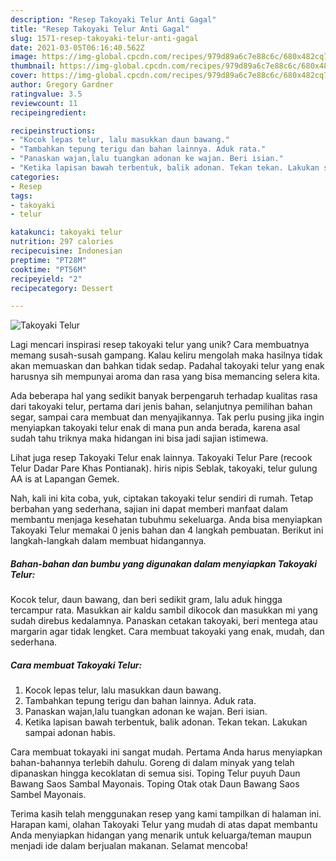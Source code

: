 ```yaml
---
description: "Resep Takoyaki Telur Anti Gagal"
title: "Resep Takoyaki Telur Anti Gagal"
slug: 1571-resep-takoyaki-telur-anti-gagal
date: 2021-03-05T06:16:40.562Z
image: https://img-global.cpcdn.com/recipes/979d89a6c7e88c6c/680x482cq70/takoyaki-telur-foto-resep-utama.jpg
thumbnail: https://img-global.cpcdn.com/recipes/979d89a6c7e88c6c/680x482cq70/takoyaki-telur-foto-resep-utama.jpg
cover: https://img-global.cpcdn.com/recipes/979d89a6c7e88c6c/680x482cq70/takoyaki-telur-foto-resep-utama.jpg
author: Gregory Gardner
ratingvalue: 3.5
reviewcount: 11
recipeingredient:

recipeinstructions:
- "Kocok lepas telur, lalu masukkan daun bawang."
- "Tambahkan tepung terigu dan bahan lainnya. Aduk rata."
- "Panaskan wajan,lalu tuangkan adonan ke wajan. Beri isian."
- "Ketika lapisan bawah terbentuk, balik adonan. Tekan tekan. Lakukan sampai adonan habis."
categories:
- Resep
tags:
- takoyaki
- telur

katakunci: takoyaki telur 
nutrition: 297 calories
recipecuisine: Indonesian
preptime: "PT28M"
cooktime: "PT56M"
recipeyield: "2"
recipecategory: Dessert

---
```



![Takoyaki Telur](https://img-global.cpcdn.com/recipes/979d89a6c7e88c6c/680x482cq70/takoyaki-telur-foto-resep-utama.jpg)

Lagi mencari inspirasi resep takoyaki telur yang unik? Cara membuatnya memang susah-susah gampang. Kalau keliru mengolah maka hasilnya tidak akan memuaskan dan bahkan tidak sedap. Padahal takoyaki telur yang enak harusnya sih mempunyai aroma dan rasa yang bisa memancing selera kita.

Ada beberapa hal yang sedikit banyak berpengaruh terhadap kualitas rasa dari takoyaki telur, pertama dari jenis bahan, selanjutnya pemilihan bahan segar, sampai cara membuat dan menyajikannya. Tak perlu pusing jika ingin menyiapkan takoyaki telur enak di mana pun anda berada, karena asal sudah tahu triknya maka hidangan ini bisa jadi sajian istimewa.

Lihat juga resep Takoyaki Telur enak lainnya. Takoyaki Telur Pare (recook Telur Dadar Pare Khas Pontianak). hiris nipis Seblak, takoyaki, telur gulung AA is at Lapangan Gemek.


Nah, kali ini kita coba, yuk, ciptakan takoyaki telur sendiri di rumah. Tetap berbahan yang sederhana, sajian ini dapat memberi manfaat dalam membantu menjaga kesehatan tubuhmu sekeluarga. Anda bisa menyiapkan Takoyaki Telur memakai 0 jenis bahan dan 4 langkah pembuatan. Berikut ini langkah-langkah dalam membuat hidangannya.

<!--inarticleads1-->

##### Bahan-bahan dan bumbu yang digunakan dalam menyiapkan Takoyaki Telur:



Kocok telur, daun bawang, dan beri sedikit gram, lalu aduk hingga tercampur rata. Masukkan air kaldu sambil dikocok dan masukkan mi yang sudah direbus kedalamnya. Panaskan cetakan takoyaki, beri mentega atau margarin agar tidak lengket. Cara membuat takoyaki yang enak, mudah, dan sederhana. 

<!--inarticleads2-->

##### Cara membuat Takoyaki Telur:

1. Kocok lepas telur, lalu masukkan daun bawang.
1. Tambahkan tepung terigu dan bahan lainnya. Aduk rata.
1. Panaskan wajan,lalu tuangkan adonan ke wajan. Beri isian.
1. Ketika lapisan bawah terbentuk, balik adonan. Tekan tekan. Lakukan sampai adonan habis.


Cara membuat tokayaki ini sangat mudah. Pertama Anda harus menyiapkan bahan-bahannya terlebih dahulu. Goreng di dalam minyak yang telah dipanaskan hingga kecoklatan di semua sisi. Toping Telur puyuh Daun Bawang Saos Sambal Mayonais. Toping Otak otak Daun Bawang Saos Sambel Mayonais. 

Terima kasih telah menggunakan resep yang kami tampilkan di halaman ini. Harapan kami, olahan Takoyaki Telur yang mudah di atas dapat membantu Anda menyiapkan hidangan yang menarik untuk keluarga/teman maupun menjadi ide dalam berjualan makanan. Selamat mencoba!
